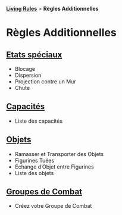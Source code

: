 **[Living Rules](../contents.md)** > **Règles Additionnelles**

# Règles Additionnelles

## [Etats spéciaux](special.md)
+ Blocage
+ Dispersion
+ Projection contre un Mur
+ Chute


## [Capacités](abilities.md)
+ Liste des capacités


## [Objets](items.md)
+ Ramasser et Transporter des Objets
+ Figurines Tuées
+ Échange d’Objet entre Figurines
+ Liste des objets


## [Groupes de Combat](teams.md)
+ Créez votre Groupe de Combat
